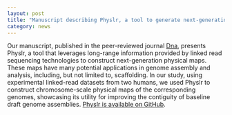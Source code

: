 ```yaml
---  
layout: post  
title: "Manuscript describing Physlr, a tool to generate next-generation physical maps of genomes, published today"
category: news  
---  
```


Our manuscript, published in the peer-reviewed journal [Dna](https://doi.org/10.3390/dna2020009), presents Physlr, a tool that leverages long-range information provided by linked read sequencing technologies to construct next-generation physical maps. These maps have many potential applications in genome assembly and analysis, including, but not limited to, scaffolding. In our study, using experimental linked-read datasets from two humans, we used Physlr to construct chromosome-scale physical maps of the corresponding genomes, showcasing its utility for improving the contiguity of baseline draft genome assemblies. [Physlr is available on GitHub](https://github.com/bcgsc/physlr).
